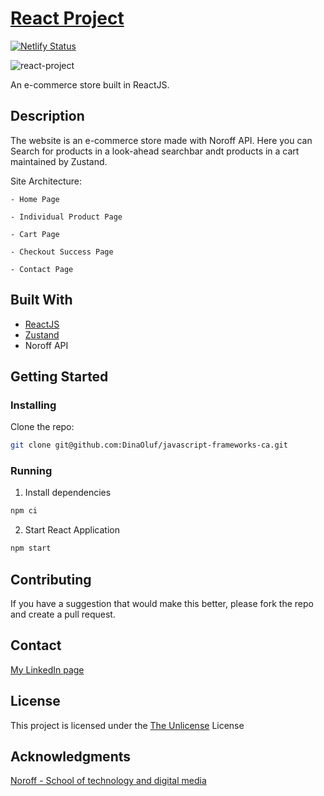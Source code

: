 # [React Project](https://javascriptframeworks-react.netlify.app/) 
[![Netlify Status](https://api.netlify.com/api/v1/badges/d63b2ad9-2161-471c-aadc-df86504327ec/deploy-status)](https://app.netlify.com/sites/javascriptframeworks-react/deploys)

![react-project](https://github.com/DinaOluf/javascript-frameworks-ca/assets/91533917/282fe0b6-1380-4a37-b4dc-f9b3f343e10e)

An e-commerce store built in ReactJS.


## Description

The website is an e-commerce store made with Noroff API. Here you can Search for products in a look-ahead searchbar andt products in a cart maintained by Zustand.

Site Architecture:

    - Home Page 
    
    - Individual Product Page
    
    - Cart Page
    
    - Checkout Success Page
    
    - Contact Page


## Built With

- [ReactJS](https://react.dev/)
- [Zustand](https://docs.pmnd.rs/zustand/)
- Noroff API


## Getting Started

### Installing

Clone the repo:

```bash
git clone git@github.com:DinaOluf/javascript-frameworks-ca.git
```


### Running

1. Install dependencies
```bash
npm ci
```

2. Start React Application
```bash
npm start 
```


## Contributing

If you have a suggestion that would make this better, please fork the repo and create a pull request.


## Contact

[My LinkedIn page](https://www.linkedin.com/in/dina-olufsen-42922721a/)


## License

This project is licensed under the [The Unlicense](https://choosealicense.com/licenses/unlicense/) License


## Acknowledgments

[Noroff - School of technology and digital media](https://www.noroff.no/)

